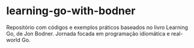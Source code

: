 # learning-go-with-bodner
Repositório com códigos e exemplos práticos baseados no livro Learning Go, de Jon Bodner. Jornada focada em programação idiomática e real-world Go.
